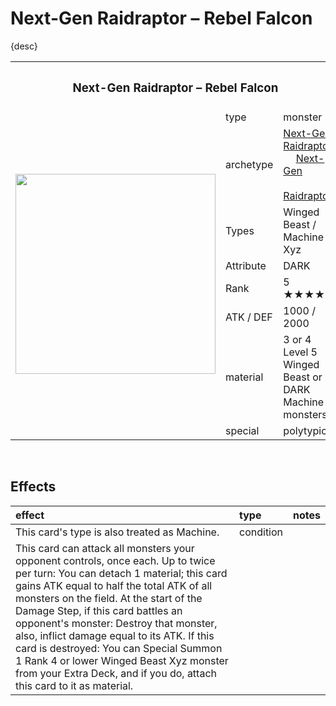 # Next-Gen Raidraptor – Rebel Falcon

{desc}


<table>
  <tr>
    <th colspan="3"> <h3> Next-Gen Raidraptor – Rebel Falcon </h3> </th>
  </tr>
  <tr>
    <td rowspan="9"> <img src="../../../.assets/cards/xyz/Next-Gen Raidraptor Rebel Falcon.png" width="320px"> </td>
  </tr>
  <tr>
    <td> type </td>
    <td> monster </td>
  </tr>
  <tr>
    <td> archetype </td>
    <td> <a href="../../archetypes/Next-Gen Raidraptor.md">Next-Gen Raidraptor</a> <br> &emsp; <a href="../../archetypes/Next-Gen.md">Next-Gen</a> <br> &emsp; <a href="https://yugipedia.com/wiki/Raidraptor">Raidraptor</a> </td>
  </tr>
  <tr>
    <td> Types </td>
    <td> Winged Beast / Machine / Xyz </td>
  </tr>
  <tr>
    <td> Attribute </td>
    <td> DARK </td>
  </tr>
  <tr>
    <td> Rank </td>
    <td> 5 ★★★★★ </td>
  </tr>
  <tr>
    <td> ATK / DEF </td>
    <td> 1000 / 2000 </td>
  </tr>
  <tr>
    <td> material </td>
    <td> 3 or 4 Level 5 Winged Beast or DARK Machine monsters </td>
  </tr>
  <tr>
    <td> special </td>
    <td> polytypical </td>
  </tr>
</table>


<br>


## Effects

| effect | type | notes |
| :----- | :--- | :---- |
| This card's type is also treated as Machine. | condition | |
| This card can attack all monsters your opponent controls, once each. Up to twice per turn: You can detach 1 material; this card gains ATK equal to half the total ATK of all monsters on the field. At the start of the Damage Step, if this card battles an opponent's monster: Destroy that monster, also, inflict damage equal to its ATK. If this card is destroyed: You can Special Summon 1 Rank 4 or lower Winged Beast Xyz monster from your Extra Deck, and if you do, attach this card to it as material. |
